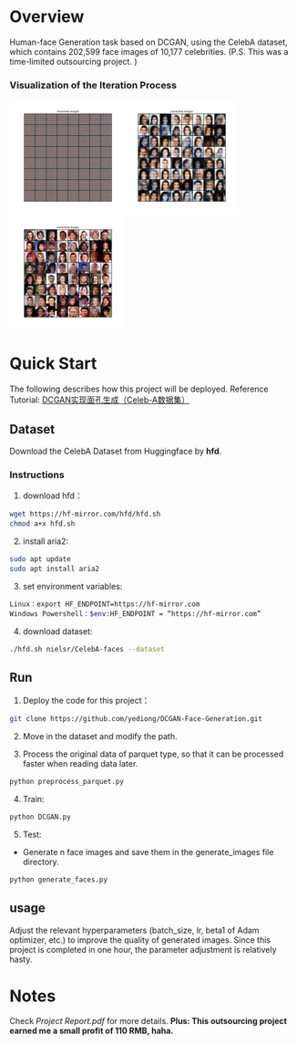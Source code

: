 # Overview
Human-face Generation task based on DCGAN, using the CelebA dataset, which contains 202,599 face images of 10,177 celebrities. (P.S. This was a time-limited outsourcing project. )
### Visualization of the Iteration Process
<img src="attachments/1.png" alt="1" style="width: 200px; height: auto;"><img src="attachments/2.png" alt="2" style="width: 200px; height: auto;"><img src="attachments/3.png" alt="3" style="width: 200px; height: auto;">



# Quick Start
The following describes how this project will be deployed. 
Reference Tutorial: [DCGAN实现面孔生成（Celeb-A数据集）](https://blog.csdn.net/t1274171989/article/details/134192698)

## Dataset
Download the CelebA Dataset from Huggingface by **hfd**.
### Instructions
1. download hfd：
```bash
wget https://hf-mirror.com/hfd/hfd.sh
chmod a+x hfd.sh
```

2. install aria2:
```bash
sudo apt update
sudo apt install aria2
```

3. set environment variables: 
```bash
Linux：export HF_ENDPOINT=https://hf-mirror.com
Windows Powershell：$env:HF_ENDPOINT = “https://hf-mirror.com”
```

4. download dataset: 
```bash
./hfd.sh nielsr/CelebA-faces --dataset
```

## Run
1. Deploy the code for this project：

```bash
git clone https://github.com/yediong/DCGAN-Face-Generation.git
```

2. Move in the dataset and modify the path.

3. Process the original data of parquet type, so that it can be processed faster when reading data later.
```bash
python preprocess_parquet.py
```

4. Train: 
```bash
python DCGAN.py
```

5. Test: 
- Generate n face images and save them in the generate_images file directory.
```bash
python generate_faces.py
```

## usage
Adjust the relevant hyperparameters (batch_size, lr, beta1 of Adam optimizer, etc.) to improve the quality of generated images. Since this project is completed in one hour, the parameter adjustment is relatively hasty.

# Notes
Check *Project Report.pdf* for more details. 
**Plus: This outsourcing project earned me a small profit of 110 RMB, haha.**
